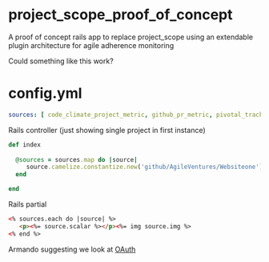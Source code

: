 # project_scope_proof_of_concept

A proof of concept rails app to replace project_scope using an extendable plugin architecture for agile adherence monitoring

Could something like this work?


# config.yml

```yml
sources: [ code_climate_project_metric, github_pr_metric, pivotal_tracker_project_metric, slack_project_metric ]
```

Rails controller (just showing single project in first instance)

```ruby
def index
 
  @sources = sources.map do |source|
     source.camelize.constantize.new('github/AgileVentures/Websiteone')
  end

end
```

Rails partial

```html
<% sources.each do |source| %>
   <p><%= source.scalar %></p><%= img source.img %>
<% end %>
```

Armando suggesting we look at [OAuth](https://developer.github.com/v3/oauth/)
